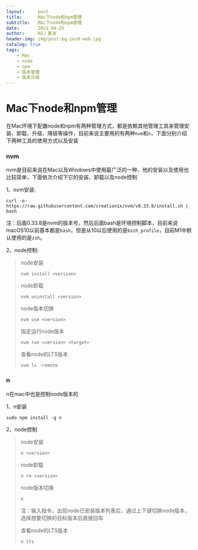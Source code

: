 ```yaml
---
layout:     post
title:      Mac下node和npm管理
subtitle:   Mac下node和npm管理
date:       2021-04-25
author:     KG丿夏沫
header-img: img/post-bg-ios9-web.jpg
catalog: true
tags:
    - Mac
    - node
    - npm
    - 版本管理
    - 版本升级
---
```


# Mac下node和npm管理

在Mac环境下配置node和npm有两种管理方式，都是依赖其他管理工具来管理安装、卸载、升级、降级等操作，目前来说主要用的有两种```nvm```和```n```，下面分别介绍下两种工具的使用方式以及安装

### nvm

nvm是目前来说在Mac以及Windows中使用最广泛的一种，他的安装以及使用也比较简单，下面依次介绍下它的安装、卸载以及node控制

1、nvm安装:

```
curl -o- https://raw.githubusercontent.com/creationix/nvm/v0.33.8/install.sh | bash
```

注：后面0.33.8是nvm的版本号，然后后面bash是环境控制脚本，目前来说macOS10以前基本都是```bash```，但是从10以后使用的是```bszh_profile```，目前M1中默认使用的是```zsh```。

2、node控制:

> node安装
>
> ```
> nvm install <version>
> ```
> 
> node卸载
> 
> ```
> nvm uninstall <version>
> ```
> 
> node版本切换
> 
> ```
> nvm use <version>
> ```
> 
> 指定运行node版本
> 
> ```
> nvm run <version> <target>
> ```
> 
> 查看node的LTS版本
> 
> ```
> nvm ls -remote 
> ```

### n

n在mac中也是控制node版本的

1、n安装

```
sudo npm install -g n 
```

2、node控制

> node安装
> 
> ```
> n <version>
> ```
> 
> node卸载
> 
> ```
> n rm <version>
> ```
> 
> node版本切换
> 
> ```
> n
> ```
> 
> 注：输入指令，出现node已安装版本列表后，通过上下键切换node版本，选择想要切换的目标版本后直接回车
> 
> 查看node的LTS版本
> 
> ```
> n lts
> ```